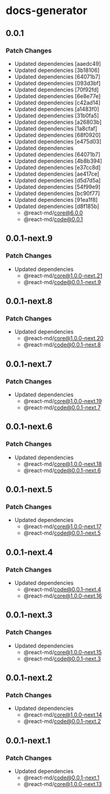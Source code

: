 # docs-generator

## 0.0.1

### Patch Changes

- Updated dependencies [aaedc49]
- Updated dependencies [3b18106]
- Updated dependencies [64071b7]
- Updated dependencies [093d3bf]
- Updated dependencies [70f92fd]
- Updated dependencies [6e8e77e]
- Updated dependencies [c42ad14]
- Updated dependencies [a1483f0]
- Updated dependencies [31b0fa5]
- Updated dependencies [a26803b]
- Updated dependencies [1a8cfaf]
- Updated dependencies [68f0920]
- Updated dependencies [e475d03]
- Updated dependencies
- Updated dependencies [64071b7]
- Updated dependencies [4b8b394]
- Updated dependencies [e37cc8d]
- Updated dependencies [ae417ce]
- Updated dependencies [d5d7d5a]
- Updated dependencies [54f99e9]
- Updated dependencies [bc90f77]
- Updated dependencies [91ea1f8]
- Updated dependencies [d8f185b]
  - @react-md/core@6.0.0
  - @react-md/code@0.0.1

## 0.0.1-next.9

### Patch Changes

- Updated dependencies
  - @react-md/core@1.0.0-next.21
  - @react-md/code@0.0.1-next.9

## 0.0.1-next.8

### Patch Changes

- Updated dependencies
  - @react-md/core@1.0.0-next.20
  - @react-md/code@0.0.1-next.8

## 0.0.1-next.7

### Patch Changes

- Updated dependencies
  - @react-md/core@1.0.0-next.19
  - @react-md/code@0.0.1-next.7

## 0.0.1-next.6

### Patch Changes

- Updated dependencies
  - @react-md/core@1.0.0-next.18
  - @react-md/code@0.0.1-next.6

## 0.0.1-next.5

### Patch Changes

- Updated dependencies
  - @react-md/core@1.0.0-next.17
  - @react-md/code@0.0.1-next.5

## 0.0.1-next.4

### Patch Changes

- Updated dependencies
  - @react-md/code@0.0.1-next.4
  - @react-md/core@1.0.0-next.16

## 0.0.1-next.3

### Patch Changes

- Updated dependencies
  - @react-md/core@1.0.0-next.15
  - @react-md/code@0.0.1-next.3

## 0.0.1-next.2

### Patch Changes

- Updated dependencies
  - @react-md/core@1.0.0-next.14
  - @react-md/code@0.0.1-next.2

## 0.0.1-next.1

### Patch Changes

- Updated dependencies
  - @react-md/code@0.0.1-next.1
  - @react-md/core@1.0.0-next.13
